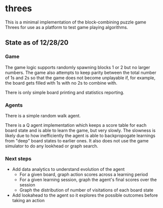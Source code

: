 # threes

This is a minimal implementation of the block-combining puzzle game Threes for use as a platform to test game playing algorithms.

## State as of 12/28/20

### Game
The game logic supports randomly spawning blocks 1 or 2 but no larger numbers. The game also attempts to keep parity between the total number of 1s and 2s so that the game does not become unplayable if, for example, the board gets filled with 1s with no 2s to combine with.

There is only simple board printing and statistics reporting.

### Agents
There is a simple random walk agent.

There is a Q agent implementation which keeps a score table for each board state and is able to learn the game, but very slowly. The slowness is likely due to how inefficiently the agent is able to backpropogate learnings from "deep" board states to earlier ones. It also does not use the game simulator to do any lookhead or graph search.

### Next steps
- Add data analytics to understand evolution of the agent
   - For a given board, graph action scores across a learning period
   - For a given learning session, graph the agent's final scores over the session
   - Graph the distribution of number of visitations of each board state
- Add lookahead to the agent so it explores the possible outcomes before taking an action
